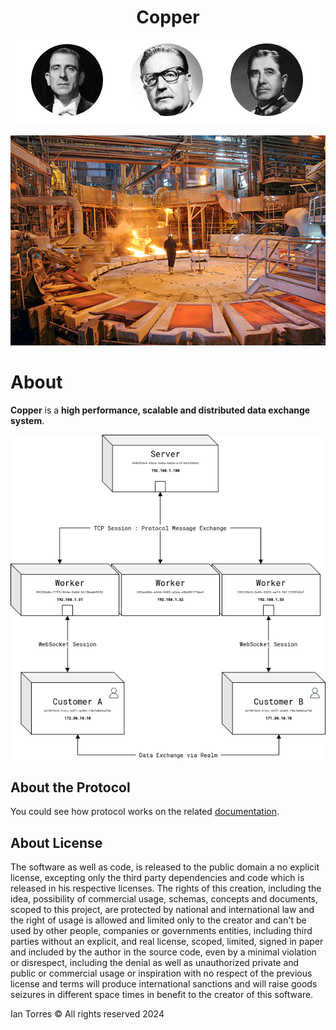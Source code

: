 <h1 align="center">Copper</h1>

<p align="center">
    <img src="./people.png" alt="People">
</p>

<p align="center">
    <img src="./about.jpg" alt="Copper">
</p>

# About

**Copper** is a **high performance, scalable and distributed data exchange system**.

![Diagram](diagram.png)

## About the Protocol

You could see how protocol works on the related [documentation](Protocol.md).

## About License

The software as well as code, is released to the public domain a no explicit license, excepting only the third party dependencies and code which is released in his respective licenses. The rights of this creation, including the idea, possibility of commercial usage, schemas, concepts and documents, scoped to this project, are protected by national and international law and the right of usage is allowed and limited only to the creator and can't be used by other people, companies or governments entities, including third parties without an explicit, and real license, scoped, limited, signed in paper and included by the author in the source code, even by a minimal violation or disrespect, including the denial as well as unauthorized private and public or commercial usage or inspiration with no respect of the previous license and terms will produce international sanctions and will raise goods seizures in different space times in benefit to the creator of this software.

Ian Torres &copy; All rights reserved 2024
